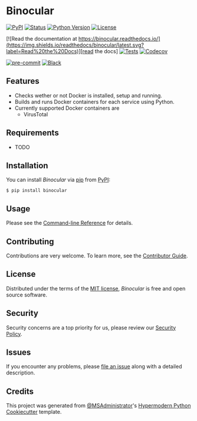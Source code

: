 # Binocular

[![PyPI](https://img.shields.io/pypi/v/binocular.svg)][pypi status]
[![Status](https://img.shields.io/pypi/status/binocular.svg)][pypi status]
[![Python Version](https://img.shields.io/pypi/pyversions/binocular)][pypi status]
[![License](https://img.shields.io/pypi/l/binocular)][license]

[![Read the documentation at https://binocular.readthedocs.io/](https://img.shields.io/readthedocs/binocular/latest.svg?label=Read%20the%20Docs)][read the docs]
[![Tests](https://github.com/redcanaryco/binocular/workflows/Tests/badge.svg)][tests]
[![Codecov](https://codecov.io/gh/redcanaryco/binocular/branch/main/graph/badge.svg)][codecov]

[![pre-commit](https://img.shields.io/badge/pre--commit-enabled-brightgreen?logo=pre-commit&logoColor=white)][pre-commit]
[![Black](https://img.shields.io/badge/code%20style-black-000000.svg)][black]

[pypi status]: https://pypi.org/project/binocular/
[read the docs]: https://binocular.readthedocs.io/
[tests]: https://github.com/redcanaryco/binocular/actions?workflow=Tests
[codecov]: https://app.codecov.io/gh/redcanaryco/binocular
[pre-commit]: https://github.com/pre-commit/pre-commit
[black]: https://github.com/psf/black

## Features

- Checks wether or not Docker is installed, setup and running.
- Builds and runs Docker containers for each service using Python.
- Currently supported Docker containers are
    - VirusTotal


## Requirements

- TODO

## Installation

You can install _Binocular_ via [pip] from [PyPI]:

```console
$ pip install binocular
```

## Usage

Please see the [Command-line Reference] for details.

## Contributing

Contributions are very welcome.
To learn more, see the [Contributor Guide].

## License

Distributed under the terms of the [MIT license][license],
_Binocular_ is free and open source software.

## Security

Security concerns are a top priority for us, please review our [Security Policy](SECURITY.md).

## Issues

If you encounter any problems,
please [file an issue] along with a detailed description.

## Credits

This project was generated from [@MSAdministrator]'s [Hypermodern Python Cookiecutter] template.

[@MSAdministrator]: https://github.com/MSAdministrator
[pypi]: https://pypi.org/
[hypermodern python cookiecutter]: https://github.com/cjolowicz/cookiecutter-hypermodern-python
[file an issue]: https://github.com/redcanaryco/binocular/issues
[pip]: https://pip.pypa.io/

<!-- github-only -->

[license]: https://github.com/redcanaryco/binocular/blob/main/LICENSE
[contributor guide]: https://github.com/redcanaryco/binocular/blob/main/CONTRIBUTING.md
[command-line reference]: https://binocular.readthedocs.io/en/latest/usage.html
